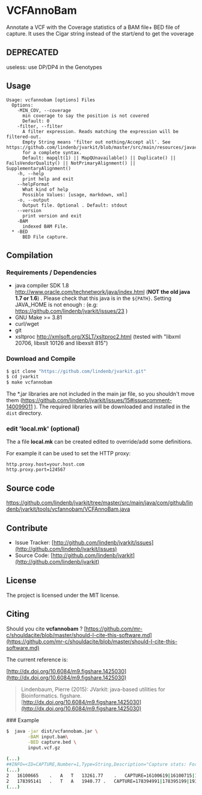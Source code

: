 # VCFAnnoBam

Annotate a VCF with the Coverage statistics of a BAM file+  BED file of capture. It uses the Cigar string instead of the start/end to get the voverage


## DEPRECATED

useless: use DP/DP4 in the Genotypes

## Usage

```
Usage: vcfannobam [options] Files
  Options:
    -MIN_COV, --coverage
      min coverage to say the position is not covered
      Default: 0
    -filter, --filter
      A filter expression. Reads matching the expression will be filtered-out. 
      Empty String means 'filter out nothing/Accept all'. See https://github.com/lindenb/jvarkit/blob/master/src/main/resources/javacc/com/github/lindenb/jvarkit/util/bio/samfilter/SamFilterParser.jj 
      for a complete syntax.
      Default: mapqlt(1) || MapQUnavailable() || Duplicate() || FailsVendorQuality() || NotPrimaryAlignment() || SupplementaryAlignment()
    -h, --help
      print help and exit
    --helpFormat
      What kind of help
      Possible Values: [usage, markdown, xml]
    -o, --output
      Output file. Optional . Default: stdout
    --version
      print version and exit
    -BAM
      indexed BAM File.
  * -BED
      BED File capture.

```

## Compilation

### Requirements / Dependencies

* java compiler SDK 1.8 http://www.oracle.com/technetwork/java/index.html (**NOT the old java 1.7 or 1.6**) . Please check that this java is in the `${PATH}`. Setting JAVA_HOME is not enough : (e.g: https://github.com/lindenb/jvarkit/issues/23 )
* GNU Make >= 3.81
* curl/wget
* git
* xsltproc http://xmlsoft.org/XSLT/xsltproc2.html (tested with "libxml 20706, libxslt 10126 and libexslt 815")


### Download and Compile

```bash
$ git clone "https://github.com/lindenb/jvarkit.git"
$ cd jvarkit
$ make vcfannobam
```

The *.jar libraries are not included in the main jar file, so you shouldn't move them (https://github.com/lindenb/jvarkit/issues/15#issuecomment-140099011 ).
The required libraries will be downloaded and installed in the `dist` directory.

### edit 'local.mk' (optional)

The a file **local.mk** can be created edited to override/add some definitions.

For example it can be used to set the HTTP proxy:

```
http.proxy.host=your.host.com
http.proxy.port=124567
```
## Source code 

[https://github.com/lindenb/jvarkit/tree/master/src/main/java/com/github/lindenb/jvarkit/tools/vcfannobam/VCFAnnoBam.java
](https://github.com/lindenb/jvarkit/tree/master/src/main/java/com/github/lindenb/jvarkit/tools/vcfannobam/VCFAnnoBam.java
)
## Contribute

- Issue Tracker: [http://github.com/lindenb/jvarkit/issues](http://github.com/lindenb/jvarkit/issues)
- Source Code: [http://github.com/lindenb/jvarkit](http://github.com/lindenb/jvarkit)

## License

The project is licensed under the MIT license.

## Citing

Should you cite **vcfannobam** ? [https://github.com/mr-c/shouldacite/blob/master/should-I-cite-this-software.md](https://github.com/mr-c/shouldacite/blob/master/should-I-cite-this-software.md)

The current reference is:

[http://dx.doi.org/10.6084/m9.figshare.1425030](http://dx.doi.org/10.6084/m9.figshare.1425030)

> Lindenbaum, Pierre (2015): JVarkit: java-based utilities for Bioinformatics. figshare.
> [http://dx.doi.org/10.6084/m9.figshare.1425030](http://dx.doi.org/10.6084/m9.figshare.1425030)



### Example

```bash
$  java -jar dist/vcfannobam.jar \
		-BAM input.bam\
		-BED capture.bed \
		input.vcf.gz

(...)
##INFO=<ID=CAPTURE,Number=1,Type=String,Description="Capture stats: Format is (start|end|mean|min|max|length|not_covered|percent_covered) ">
(...)
2	16100665	.	A	T	13261.77	.	CAPTURE=16100619|16100715|1331.96|1026.0|1773.0|97|0|100
2	178395141	.	T	A	1940.77	.	CAPTURE=178394991|178395199|193.11|100.0|276.0|209|0|100
(...)
```


